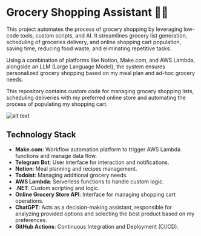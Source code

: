 # Grocery Shopping Assistant 🤖🛒

This project automates the process of grocery shopping by leveraging low-code tools, custom scripts, and AI. It streamlines grocery list generation, scheduling of groceries delivery, and online shopping cart population, saving time, reducing food waste, and eliminating repetitive tasks.

Using a combination of platforms like Notion, Make.com, and AWS Lambda, alongside an LLM (Large Language Model), the system ensures personalized grocery shopping based on my meal plan and ad-hoc grocery needs.

This repository contains custom code for managing grocery shopping lists, scheduling deliveries with my preferred online store and automating the process of populating my shopping cart.

![alt text](assistant-animation.gif)

## Technology Stack
- **Make.com**: Workflow automation platform to trigger AWS Lambda functions and manage data flow.
- **Telegram Bot**: User interface for interaction and notifications.
- **Notion**: Meal planning and recipes management.
- **Todoist**: Managing additional grocery needs.
- **AWS Lambda**: Serverless functions to handle custom logic.
- **.NET**: Custom scripting and logic.
- **Online Grocery Store API**: Interface for managing shopping cart operations.
- **ChatGPT**: Acts as a decision-making assistant, responsible for analyzing provided options and selecting the best product based on my preferences. 
- **GitHub Actions**: Continuous Integration and Deployment (CI/CD).
